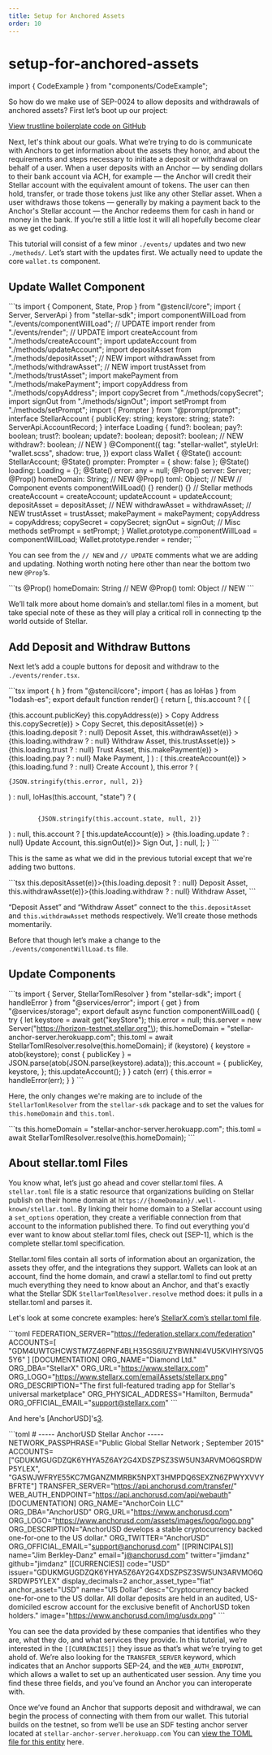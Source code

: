 ```yaml
---
title: Setup for Anchored Assets
order: 10
---
```


# setup-for-anchored-assets

import { CodeExample } from "components/CodeExample";

So how do we make use of SEP-0024 to allow deposits and withdrawals of anchored assets? First let’s boot up our project:

[View trustline boilerplate code on GitHub](https://github.com/stellar/stellar-demo-wallet/tree/trustline)

Next, let's think about our goals. What we’re trying to do is communicate with Anchors to get information about the assets they honor, and about the requirements and steps necessary to initiate a deposit or withdrawal on behalf of a user. When a user deposits with an Anchor — by sending dollars to their bank account via ACH, for example — the Anchor will credit their Stellar account with the equivalent amount of tokens. The user can then hold, transfer, or trade those tokens just like any other Stellar asset. When a user withdraws those tokens — generally by making a payment back to the Anchor's Stellar account — the Anchor redeems them for cash in hand or money in the bank. If you’re still a little lost it will all hopefully become clear as we get coding.

This tutorial will consist of a few minor `./events/` updates and two new `./methods/`. Let’s start with the updates first. We actually need to update the core `wallet.ts` component.

## Update Wallet Component

 \`\`\`ts import { Component, State, Prop } from "@stencil/core"; import { Server, ServerApi } from "stellar-sdk"; import componentWillLoad from "./events/componentWillLoad"; // UPDATE import render from "./events/render"; // UPDATE import createAccount from "./methods/createAccount"; import updateAccount from "./methods/updateAccount"; import depositAsset from "./methods/depositAsset"; // NEW import withdrawAsset from "./methods/withdrawAsset"; // NEW import trustAsset from "./methods/trustAsset"; import makePayment from "./methods/makePayment"; import copyAddress from "./methods/copyAddress"; import copySecret from "./methods/copySecret"; import signOut from "./methods/signOut"; import setPrompt from "./methods/setPrompt"; import { Prompter } from "@prompt/prompt"; interface StellarAccount { publicKey: string; keystore: string; state?: ServerApi.AccountRecord; } interface Loading { fund?: boolean; pay?: boolean; trust?: boolean; update?: boolean; deposit?: boolean; // NEW withdraw?: boolean; // NEW } @Component\({ tag: "stellar-wallet", styleUrl: "wallet.scss", shadow: true, }\) export class Wallet { @State\(\) account: StellarAccount; @State\(\) prompter: Prompter = { show: false }; @State\(\) loading: Loading = {}; @State\(\) error: any = null; @Prop\(\) server: Server; @Prop\(\) homeDomain: String; // NEW @Prop\(\) toml: Object; // NEW // Component events componentWillLoad\(\) {} render\(\) {} // Stellar methods createAccount = createAccount; updateAccount = updateAccount; depositAsset = depositAsset; // NEW withdrawAsset = withdrawAsset; // NEW trustAsset = trustAsset; makePayment = makePayment; copyAddress = copyAddress; copySecret = copySecret; signOut = signOut; // Misc methods setPrompt = setPrompt; } Wallet.prototype.componentWillLoad = componentWillLoad; Wallet.prototype.render = render; \`\`\`

You can see from the `// NEW` and `// UPDATE` comments what we are adding and updating. Nothing worth noting here other than near the bottom two new `@Prop`’s.

 \`\`\`ts @Prop\(\) homeDomain: String // NEW @Prop\(\) toml: Object // NEW \`\`\`

We’ll talk more about home domain’s and stellar.toml files in a moment, but take special note of these as they will play a critical roll in connecting tp the world outside of Stellar.

## Add Deposit and Withdraw Buttons

Next let’s add a couple buttons for deposit and withdraw to the `./events/render.tsx`.

 \`\`\`tsx import { h } from "@stencil/core"; import { has as loHas } from "lodash-es"; export default function render\(\) { return \[, this.account ? \( \[

{this.account.publicKey}  this.copyAddress\(e\)} &gt; Copy Address  this.copySecret\(e\)} &gt; Copy Secret,  this.depositAsset\(e\)} &gt; {this.loading.deposit ? : null} Deposit Asset,  this.withdrawAsset\(e\)} &gt; {this.loading.withdraw ? : null} Withdraw Asset,  this.trustAsset\(e\)} &gt; {this.loading.trust ? : null} Trust Asset,  this.makePayment\(e\)} &gt; {this.loading.pay ? : null} Make Payment, \] \) : \(  this.createAccount\(e\)} &gt; {this.loading.fund ? : null} Create Account \), this.error ? \(

```text
{JSON.stringify(this.error, null, 2)}
```

 \) : null, loHas\(this.account, "state"\) ? \(

```text

        {JSON.stringify(this.account.state, null, 2)}
```

 \) : null, this.account ? \[  this.updateAccount\(e\)} &gt; {this.loading.update ? : null} Update Account,  this.signOut\(e\)}&gt; Sign Out, \] : null, \]; } \`\`\`

This is the same as what we did in the previous tutorial except that we're adding two buttons.

 \`\`\`tsx  this.depositAsset\(e\)}&gt;{this.loading.deposit ? : null} Deposit Asset,  this.withdrawAsset\(e\)}&gt;{this.loading.withdraw ? : null} Withdraw Asset, \`\`\`

“Deposit Asset” and “Withdraw Asset” connect to the `this.depositAsset` and `this.withdrawAsset` methods respectively. We’ll create those methods momentarily.

Before that though let’s make a change to the `./events/componentWillLoad.ts` file.

## Update Components

 \`\`\`ts import { Server, StellarTomlResolver } from "stellar-sdk"; import { handleError } from "@services/error"; import { get } from "@services/storage"; export default async function componentWillLoad\(\) { try { let keystore = await get\("keyStore"\); this.error = null; this.server = new Server\("https://horizon-testnet.stellar.org"\); this.homeDomain = "stellar-anchor-server.herokuapp.com"; this.toml = await StellarTomlResolver.resolve\(this.homeDomain\); if \(keystore\) { keystore = atob\(keystore\); const { publicKey } = JSON.parse\(atob\(JSON.parse\(keystore\).adata\)\); this.account = { publicKey, keystore, }; this.updateAccount\(\); } } catch \(err\) { this.error = handleError\(err\); } } \`\`\`

Here, the only changes we're making are to include of the `StellarTomlResolver` from the `stellar-sdk` package and to set the values for `this.homeDomain` and `this.toml`.

 \`\`\`ts this.homeDomain = "stellar-anchor-server.herokuapp.com"; this.toml = await StellarTomlResolver.resolve\(this.homeDomain\); \`\`\`

## About stellar.toml Files

You know what, let’s just go ahead and cover stellar.toml files. A `stellar.toml` file is a static resource that organizations building on Stellar publish on their home domain at `https://{homeDomain}/.well-known/stellar.toml`. By linking their home domain to a Stellar account using a `set_options` operation, they create a verifiable connection from that account to the information published there. To find out everything you'd ever want to know about stellar.toml files, check out \[SEP-1\], which is the complete stellar.toml specification.

Stellar.toml files contain all sorts of information about an organization, the assets they offer, and the integrations they support. Wallets can look at an account, find the home domain, and crawl a stellar.toml to find out pretty much everything they need to know about an Anchor, and that's exactly what the Stellar SDK `StellarTomlResolver.resolve` method does: it pulls in a stellar.toml and parses it.

Let's look at some concrete examples: here’s [StellarX.com’s stellar.toml file](https://www.stellarx.com/.well-known/stellar.toml).

 \`\`\`toml FEDERATION\_SERVER="https://federation.stellarx.com/federation" ACCOUNTS=\[ "GDM4UWTGHCWSTM7Z46PNF4BLH35GS6IUZYBWNNI4VU5KVIHYSIVQ55Y6" \] \[DOCUMENTATION\] ORG\_NAME="Diamond Ltd." ORG\_DBA="StellarX" ORG\_URL="https://www.stellarx.com" ORG\_LOGO="https://www.stellarx.com/emailAssets/stellarx.png" ORG\_DESCRIPTION="The first full-featured trading app for Stellar's universal marketplace" ORG\_PHYSICAL\_ADDRESS="Hamilton, Bermuda" ORG\_OFFICIAL\_EMAIL="support@stellarx.com" \`\`\`

And here's \[AnchorUSD\]'s[3](https://www.anchorusd.com/.well-known/stellar.toml).

 \`\`\`toml \# ----- AnchorUSD Stellar Anchor ----- NETWORK\_PASSPHRASE="Public Global Stellar Network ; September 2015" ACCOUNTS=\["GDUKMGUGDZQK6YHYA5Z6AY2G4XDSZPSZ3SW5UN3ARVMO6QSRDWP5YLEX", "GASWJWFRYE55KC7MGANZMMRBK5NPXT3HMPDQ6SEXZN6ZPWYXVVYBFRTE"\] TRANSFER\_SERVER="https://api.anchorusd.com/transfer/" WEB\_AUTH\_ENDPOINT="https://api.anchorusd.com/api/webauth" \[DOCUMENTATION\] ORG\_NAME="AnchorCoin LLC" ORG\_DBA="AnchorUSD" ORG\_URL="https://www.anchorusd.com" ORG\_LOGO="https://www.anchorusd.com/assets/images/logo/logo.png" ORG\_DESCRIPTION="AnchorUSD develops a stable cryptocurrency backed one-for-one to the US dollar." ORG\_TWITTER="AnchorUSD" ORG\_OFFICIAL\_EMAIL="support@anchorusd.com" \[\[PRINCIPALS\]\] name="Jim Berkley-Danz" email="j@anchorusd.com" twitter="jimdanz" github="jimdanz" \[\[CURRENCIES\]\] code="USD" issuer="GDUKMGUGDZQK6YHYA5Z6AY2G4XDSZPSZ3SW5UN3ARVMO6QSRDWP5YLEX" display\_decimals=2 anchor\_asset\_type="fiat" anchor\_asset="USD" name="US Dollar" desc="Cryptocurrency backed one-for-one to the US dollar. All dollar deposits are held in an audited, US-domiciled escrow account for the exclusive benefit of AnchorUSD token holders." image="https://www.anchorusd.com/img/usdx.png" \`\`\`

You can see the data provided by these companies that identifies who they are, what they do, and what services they provide. In this tutorial, we’re interested in the `[[CURRENCIES]]` they issue as that’s what we’re trying to get ahold of. We’re also looking for the `TRANSFER_SERVER` keyword, which indicates that an Anchor supports SEP-24, and the `WEB_AUTH_ENDPOINT`, which allows a wallet to set up an authenticated user session. Any time you find these three fields, and you’ve found an Anchor you can interoperate with.

Once we’ve found an Anchor that supports deposit and withdrawal, we can begin the process of connecting with them from our wallet. This tutorial builds on the testnet, so from we’ll be use an SDF testing anchor server located at `stellar-anchor-server.herokuapp.com` You can [view the TOML file for this entity](https://stellar-anchor-server.herokuapp.com/.well-known/stellar.toml) here.

